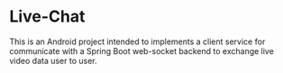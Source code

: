 # Live-Chat
This is an Android project intended to implements a client service for communicate with a Spring Boot web-socket backend to exchange live video data user to user.
